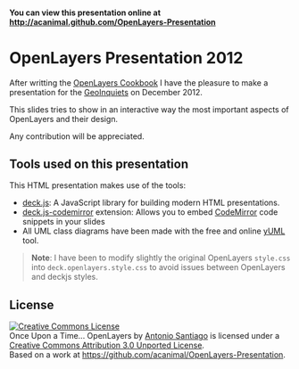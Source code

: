 #### You can view this presentation online at http://acanimal.github.com/OpenLayers-Presentation


# OpenLayers Presentation 2012 #

After writting the [OpenLayers Cookbook](http://www.packtpub.com/openlayers-create-gis-web-applications-cookbook/book)
I have the pleasure to make a presentation for the [GeoInquiets](http://www.geoinquiets.cat/) on December 2012.

This slides tries to show in an interactive way the most important aspects
of OpenLayers and their design.

Any contribution will be appreciated.


## Tools used on this presentation ##

This HTML presentation makes use of the tools:

* [deck.js](https://github.com/imakewebthings/deck.js): A JavaScript library for building modern HTML presentations.
* [deck.js-codemirror](https://github.com/iros/deck.js-codemirror) extension: Allows you to embed [CodeMirror](http://codemirror.net/) code snippets in your slides
* All UML class diagrams have been made with the free and online [yUML](http://yuml.me/diagram/scruffy/class/draw) tool.

> **Note**: I have been to modify slightly the original OpenLayers `style.css` into `deck.openlayers.style.css` to avoid
issues between OpenLayers and deckjs styles.

## License

<a rel="license" href="http://creativecommons.org/licenses/by/3.0/deed.en_US"><img alt="Creative Commons License" style="border-width:0" src="http://i.creativecommons.org/l/by/3.0/88x31.png" /></a><br /><span xmlns:dct="http://purl.org/dc/terms/" property="dct:title">Once Upon a Time... OpenLayers</span> by <a xmlns:cc="http://creativecommons.org/ns#" href="http://acuriousanimal.com/" property="cc:attributionName" rel="cc:attributionURL">Antonio Santiago</a> is licensed under a <a rel="license" href="http://creativecommons.org/licenses/by/3.0/deed.en_US">Creative Commons Attribution 3.0 Unported License</a>.<br />Based on a work at <a xmlns:dct="http://purl.org/dc/terms/" href="https://github.com/acanimal/OpenLayers-Presentation" rel="dct:source">https://github.com/acanimal/OpenLayers-Presentation</a>.

